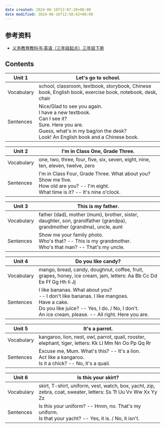 ```yaml
---
date created: 2024-06-16T12:07:28+08:00
date modified: 2024-06-16T12:58:42+08:00
---
```

## 参考资料

- [义务教育教科书·英语（三年级起点）三年级下册](https://basic.smartedu.cn/tchMaterial/detail?contentType=assets_document&contentId=8f294c09-3fba-4ab3-8cf8-19b6c7d70775&catalogType=tchMaterial&subCatalog=tchMaterial)

## Contents

| Unit 1     | Let's go to school.                                                                                                                                                                |
| ---------- | ---------------------------------------------------------------------------------------------------------------------------------------------------------------------------------- |
| Vocabulary | school, classroom, textbook, storybook, Chinese book, English book, exercise book, notebook, desk, chair                                                                           |
| Sentences  | Nice/Glad to see you again.<br>I have a new textbook.<br>Can I see it?<br>Sure. Here you are.<br>Guess, what's in my bag/on the desk?<br>Look! An English book and a Chinese book. |

| Unit 2     | I'm in Class One, Grade Three.                                                                                                               |
| ---------- | -------------------------------------------------------------------------------------------------------------------------------------------- |
| Vocabulary | one, two, three, four, five, six, seven, eight, nine, ten, eleven, twelve, zero                                                              |
| Sentences  | I'm in Class Four, Grade Three. What about you?<br>Show me five.<br>How old are you? -- I'm eight.<br>What time is it? -- It's nine o'clock. |

| Unit 3     | This is my father.                                                                                                    |
| ---------- | --------------------------------------------------------------------------------------------------------------------- |
| Vocabulary | father (dad), mother (mum), brother, sister, daughter, son, grandfather (grandpa), grandmother (grandma), uncle, aunt |
| Sentences  | Show me your family photo.<br>Who's that? -- This is my grandmother.<br>Who's that man? -- That's my uncle.           |

| Unit 4     | Do you like candy?                                                                                                                                                                                  |
| ---------- | --------------------------------------------------------------------------------------------------------------------------------------------------------------------------------------------------- |
| Vocabulary | mango, bread, candy, doughnut, coffee, fruit, grapes, honey, ice cream, jam, letters: Aa Bb Cc Dd Ee Ff Gg Hh Ii Jj                                                                                 |
| Sentences  | I like bananas. What about you?<br>-- I don't like bananas. I like mangoes.<br>Have a cake.<br>Do you like juice? -- Yes, I do. / No, I don't.<br>An ice cream, please. -- All right. Here you are. |

| Unit 5     | It's a parrot.                                                                                              |
| ---------- | ----------------------------------------------------------------------------------------------------------- |
| Vocabulary | kangaroo, lion, nest, owl, parrot, quail, rooster, elephant, tiger, letters: Kk Ll Mm Nn Oo Pp Qq Rr        |
| Sentences  | Excuse me, Mum. What's this? -- It's a lion.<br>Act like a kangaroo.<br>Is it a chick? -- No, it's a quail. |

| Unit 6     | Is this your skirt?                                                                                           |
| ---------- | ------------------------------------------------------------------------------------------------------------- |
| Vocabulary | skirt, T-shirt, uniform, vest, watch, box, yacht, zip, zebra, coat, sweater, letters: Ss Tt Uu Vv Ww Xx Yy Zz |
| Sentences  | Is this your uniform? -- Hmm, no. That's my uniform.<br>Is that your yacht? -- Yes, it is. / No, it isn't.    |

